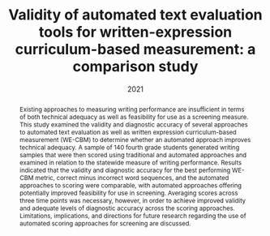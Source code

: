 ---
title: 'Validity of automated text evaluation tools for written-expression curriculum-based measurement: a comparison study'

# Authors
# If you created a profile for a user (e.g. the default `admin` user), write the username (folder name) here
# and it will be replaced with their full name and linked to their profile.
authors:
  - Milena A. Keller-Margulis
  - Sterett H. Mercer
  - admin

# Author notes (optional)
#author_notes:
#  - 'Equal contribution'
#  - 'Equal contribution'

date: '2021'
doi: '10.1007/s11145-021-10153-6'

# Schedule page publish date (NOT publication's date).
publishDate: '2021-04-01T00:00:00Z'

# Publication type.
# Legend: 0 = Uncategorized; 1 = Conference paper; 2 = Journal article;
# 3 = Preprint / Working Paper; 4 = Report; 5 = Book; 6 = Book section;
# 7 = Thesis; 8 = Patent
publication_types: ['2']

# Publication name and optional abbreviated publication name.
publication: In *Reading and Writing*
publication_short: In *R&W*

abstract: Existing approaches to measuring writing performance are insufficient in terms of both technical adequacy as well as feasibility for use as a screening measure. This study examined the validity and diagnostic accuracy of several approaches to automated text evaluation as well as written expression curriculum-based measurement (WE-CBM) to determine whether an automated approach improves technical adequacy. A sample of 140 fourth grade students generated writing samples that were then scored using traditional and automated approaches and examined in relation to the statewide measure of writing performance. Results indicated that the validity and diagnostic accuracy for the best performing WE-CBM metric, correct minus incorrect word sequences, and the automated approaches to scoring were comparable, with automated approaches offering potentially improved feasibility for use in screening. Averaging scores across three time points was necessary, however, in order to achieve improved validity and adequate levels of diagnostic accuracy across the scoring approaches. Limitations, implications, and directions for future research regarding the use of automated scoring approaches for screening are discussed.

# Summary. An optional shortened abstract.
#summary: Lorem ipsum dolor sit amet, consectetur adipiscing elit. Duis posuere tellus ac convallis placerat. Proin tincidunt magna sed ex sollicitudin condimentum.

tags: ["Written expression", "Curriculum-based measurement", "Automated text evaluation", "Validity"]

# Display this page in the Featured widget?
featured: true

# Custom links (uncomment lines below)
# links:
# - name: Custom Link
#   url: http://example.org

url_pdf: 'https://link.springer.com/content/pdf/10.1007/s11145-021-10153-6.pdf'
url_code: ''
url_dataset: ''
url_poster: ''
url_project: ''
url_slides: ''
url_source: ''
url_video: ''

# Featured image
# To use, add an image named `featured.jpg/png` to your page's folder.
#image:
#  caption: 'Image credit: [**Unsplash**](https://unsplash.com/photos/pLCdAaMFLTE)'
#  focal_point: ''
#  preview_only: false

# Associated Projects (optional).
#   Associate this publication with one or more of your projects.
#   Simply enter your project's folder or file name without extension.
#   E.g. `internal-project` references `content/project/internal-project/index.md`.
#   Otherwise, set `projects: []`.
#projects:
#  - example

# Slides (optional).
#   Associate this publication with Markdown slides.
#   Simply enter your slide deck's filename without extension.
#   E.g. `slides: "example"` references `content/slides/example/index.md`.
#   Otherwise, set `slides: ""`.
#slides: example
---